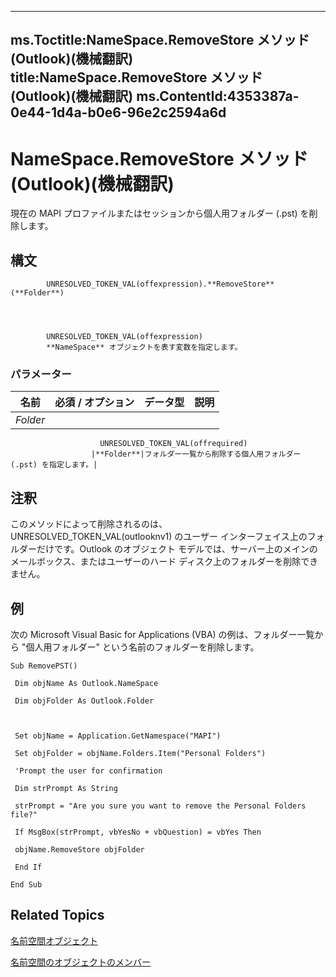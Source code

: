 

---
ms.Toctitle:NameSpace.RemoveStore メソッド (Outlook)(機械翻訳)
title:NameSpace.RemoveStore メソッド (Outlook)(機械翻訳)
ms.ContentId:4353387a-0e44-1d4a-b0e6-96e2c2594a6d
---
# NameSpace.RemoveStore メソッド (Outlook)(機械翻訳)




現在の MAPI プロファイルまたはセッションから個人用フォルダー (.pst) を削除します。

## 構文

            UNRESOLVED_TOKEN_VAL(offexpression).**RemoveStore**(**Folder**)




            UNRESOLVED_TOKEN_VAL(offexpression)
            **NameSpace** オブジェクトを表す変数を指定します。

### パラメーター

|**名前**|**必須 / オプション**|**データ型**|**説明**|
|---|---|---|---|
|*Folder*|
                        UNRESOLVED_TOKEN_VAL(offrequired)
                      |**Folder**|フォルダー一覧から削除する個人用フォルダー (.pst) を指定します。|





## 注釈
このメソッドによって削除されるのは、UNRESOLVED_TOKEN_VAL(outlooknv1) のユーザー インターフェイス上のフォルダーだけです。Outlook のオブジェクト モデルでは、サーバー上のメインのメールボックス、またはユーザーのハード ディスク上のフォルダーを削除できません。



## 例
次の Microsoft Visual Basic for Applications (VBA) の例は、フォルダー一覧から "個人用フォルダー" という名前のフォルダーを削除します。

```vba
Sub RemovePST() 
 
 Dim objName As Outlook.NameSpace 
 
 Dim objFolder As Outlook.Folder 
 
 
 
 Set objName = Application.GetNamespace("MAPI") 
 
 Set objFolder = objName.Folders.Item("Personal Folders") 
 
 'Prompt the user for confirmation 
 
 Dim strPrompt As String 
 
 strPrompt = "Are you sure you want to remove the Personal Folders file?" 
 
 If MsgBox(strPrompt, vbYesNo + vbQuestion) = vbYes Then 
 
 objName.RemoveStore objFolder 
 
 End If 
 
End Sub
```




## Related Topics

[名前空間オブジェクト](f0dcaa19-07f5-5d42-a3bf-2e42b7885644.md)

[名前空間のオブジェクトのメンバー](d7a978a3-a2c8-6195-c5f8-af8773500456.md)




